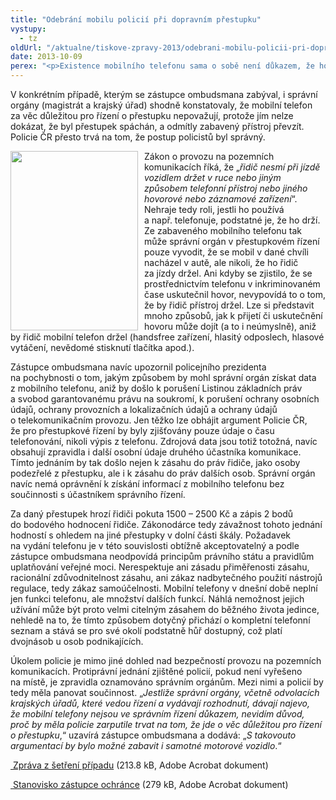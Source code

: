 ```yaml
---
title: "Odebrání mobilu policií při dopravním přestupku"
vystupy:
  - tz
oldUrl: "/aktualne/tiskove-zpravy-2013/odebrani-mobilu-policii-pri-dopravnim-prestupku"
date: 2013-10-09
perex: "<p>Existence mobilního telefonu sama o sobě není důkazem, že ho řidič za jízdy držel a dopustil se tak dopravního přestupku. Jeho zabavení policií s tím, že jde o věc důležitou pro řízení o přestupku, je proto nejen nesmyslné, ale budí dojem svévole a zneužití práva.</p>"
---
```


<!-- imported from the old website -->

<p>V konkrétním případě, kterým se zástupce ombudsmana zabýval, i správní orgány (magistrát a krajský úřad) shodně konstatovaly, že mobilní telefon za věc důležitou pro řízení o přestupku nepovažují, protože jím nelze dokázat, že byl přestupek spáchán, a odmítly zabavený přístroj převzít. Policie ČR přesto trvá na tom, že postup policistů byl správný.</p><p><img src="/uploads-import/uploads/RTEmagicC_mobil2a.jpg.jpg" style="FLOAT: left; PADDING-RIGHT: 10px" height="287" width="204" alt="" />Zákon o provozu na pozemních komunikacích říká, že „<em>řidič nesmí při jízdě vozidlem držet v ruce nebo jiným způsobem telefonní přístroj nebo jiného hovorové nebo záznamové zařízení</em>“. Nehraje tedy roli, jestli ho používá a např. telefonuje, podstatné je, že ho drží. Ze zabaveného mobilního telefonu tak může správní orgán v přestupkovém řízení pouze vyvodit, že se mobil v dané chvíli nacházel v autě, ale nikoli, že ho řidič za jízdy držel. Ani kdyby se zjistilo, že se prostřednictvím telefonu v inkriminovaném čase uskutečnil hovor, nevypovídá to o tom, že by řidič přístroj držel. Lze si představit mnoho způsobů, jak k přijetí či uskutečnění hovoru může dojít (a to i neúmyslně), aniž by řidič mobilní telefon držel (handsfree zařízení, hlasitý odposlech, hlasové vytáčení, nevědomé stisknutí tlačítka apod.).</p><p>Zástupce ombudsmana navíc upozornil policejního prezidenta na pochybnosti o tom, jakým způsobem by mohl správní orgán získat data z mobilního telefonu, aniž by došlo k porušení Listinou základních práv a svobod garantovanému právu na soukromí, k porušení ochrany osobních údajů, ochrany provozních a lokalizačních údajů a ochrany údajů o telekomunikačním provozu. Jen těžko lze obhájit argument Policie ČR, že pro přestupkové řízení by byly zjišťovány pouze údaje o času telefonování, nikoli výpis z telefonu. Zdrojová data jsou totiž totožná, navíc obsahují zpravidla i další osobní údaje druhého účastníka komunikace. Tímto jednáním by tak došlo nejen k zásahu do práv řidiče, jako osoby podezřelé z přestupku, ale i k zásahu do práv dalších osob. Správní orgán navíc nemá oprávnění k získání informací z mobilního telefonu bez součinnosti s účastníkem správního řízení.</p><p>Za daný přestupek hrozí řidiči pokuta 1500 – 2500 Kč a zápis 2 bodů do bodového hodnocení řidiče. Zákonodárce tedy závažnost tohoto jednání hodností s ohledem na jiné přestupky v dolní části škály. Požadavek na vydání telefonu je v této souvislosti obtížně akceptovatelný a podle zástupce ombudsmana neodpovídá principům právního státu a pravidlům uplatňování veřejné moci. Nerespektuje ani zásadu přiměřenosti zásahu, racionální zdůvodnitelnost zásahu, ani zákaz nadbytečného použití nástrojů regulace, tedy zákaz samoúčelnosti. Mobilní telefony v dnešní době neplní jen funkci telefonu, ale množství dalších funkcí. Náhlá nemožnost jejich užívání může být proto velmi citelným zásahem do běžného života jedince, nehledě na to, že tímto způsobem dotyčný přichází o kompletní telefonní seznam a stává se pro své okolí podstatně hůř dostupný, což platí dvojnásob u osob podnikajících.</p><p>Úkolem policie je mimo jiné dohled nad bezpečností provozu na pozemních komunikacích. Protiprávní jednání zjištěné policií, pokud není vyřešeno na místě, je zpravidla oznamováno správním orgánům. Mezi nimi a policií by tedy měla panovat součinnost. „<em>Jestliže správní orgány, včetně odvolacích krajských úřadů, které vedou řízení a vydávají rozhodnutí, dávají najevo, že mobilní telefony nejsou ve správním řízení důkazem, nevidím důvod, proč by měla policie zarputile trvat na tom, že jde o věc důležitou pro řízení o přestupku</em>,“ uzavírá zástupce ombudsmana a dodává: „<em>S takovouto argumentací by bylo možné zabavit i samotné motorové vozidlo</em>.“</p><p><a title="Otevření do nového okna" href="/uploads-import/STANOVISKA/Doprava/7715-12-MK-ZZ.pdf" target="_blank"> Zpráva z šetření případu</a> (213.8 kB, Adobe Acrobat dokument)</p><p><a title="Otevření do nového okna" href="/uploads-import/STANOVISKA/Doprava/7715-12-MK-ZSO.pdf" target="_blank"> Stanovisko zástupce ochránce</a> (279 kB, Adobe Acrobat dokument)</p>
